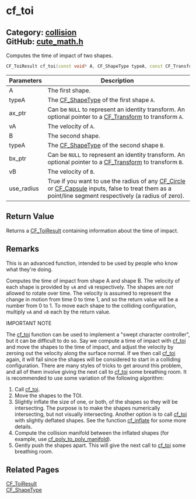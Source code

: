 [//]: # (This file is automatically generated by Cute Framework's docs parser.)
[//]: # (Do not edit this file by hand!)
[//]: # (See: https://github.com/RandyGaul/cute_framework/blob/master/samples/docs_parser.cpp)
[](../header.md ':include')

# cf_toi

Category: [collision](/api_reference?id=collision)  
GitHub: [cute_math.h](https://github.com/RandyGaul/cute_framework/blob/master/include/cute_math.h)  
---

Computes the time of impact of two shapes.

```cpp
CF_ToiResult cf_toi(const void* A, CF_ShapeType typeA, const CF_Transform* ax_ptr, CF_V2 vA, const void* B, CF_ShapeType typeB, const CF_Transform* bx_ptr, CF_V2 vB, int use_radius);
```

Parameters | Description
--- | ---
A | The first shape.
typeA | The [CF_ShapeType](/collision/cf_shapetype.md) of the first shape `A`.
ax_ptr | Can be `NULL` to represent an identity transform. An optional pointer to a [CF_Transform](/math/cf_transform.md) to transform `A`.
vA | The velocity of `A`.
B | The second shape.
typeA | The [CF_ShapeType](/collision/cf_shapetype.md) of the second shape `B`.
bx_ptr | Can be `NULL` to represent an identity transform. An optional pointer to a [CF_Transform](/math/cf_transform.md) to transform `B`.
vB | The velocity of `B`.
use_radius | True if you want to use the radius of any [CF_Circle](/math/cf_circle.md) or [CF_Capsule](/collision/cf_capsule.md) inputs, false to treat them as a point/line segment respectively (a radius of zero).

## Return Value

Returns a [CF_ToiResult](/collision/cf_toiresult.md) containing information about the time of impact.

## Remarks

This is an advanced function, intended to be used by people who know what they're doing.

Computes the time of impact from shape A and shape B. The velocity of each shape is provided by `vA` and `vB` respectively. The shapes are
_not_ allowed to rotate over time. The velocity is assumed to represent the change in motion from time 0 to time 1, and so the return value
will be a number from 0 to 1. To move each shape to the colliding configuration, multiply `vA` and `vB` each by the return value.

IMPORTANT NOTE

The [cf_toi](/collision/cf_toi.md) function can be used to implement a "swept character controller", but it can be difficult to do so. Say we compute a time
of impact with [cf_toi](/collision/cf_toi.md) and move the shapes to the time of impact, and adjust the velocity by zeroing out the velocity along the surface
normal. If we then call [cf_toi](/collision/cf_toi.md) again, it will fail since the shapes will be considered to start in a colliding configuration. There are
many styles of tricks to get around this problem, and all of them involve giving the next call to [cf_toi](/collision/cf_toi.md) some breathing room. It is
recommended to use some variation of the following algorithm:

1. Call [cf_toi](/collision/cf_toi.md).
2. Move the shapes to the TOI.
3. Slightly inflate the size of one, or both, of the shapes so they will be intersecting.
   The purpose is to make the shapes numerically intersecting, but not visually intersecting.
   Another option is to call [cf_toi](/collision/cf_toi.md) with slightly deflated shapes.
   See the function [cf_inflate](/collision/cf_inflate.md) for some more details.
4. Compute the collision manifold between the inflated shapes (for example, use [cf_poly_to_poly_manifold](/collision/cf_poly_to_poly_manifold.md)).
5. Gently push the shapes apart. This will give the next call to [cf_toi](/collision/cf_toi.md) some breathing room.

## Related Pages

[CF_ToiResult](/collision/cf_toiresult.md)  
[CF_ShapeType](/collision/cf_shapetype.md)  
